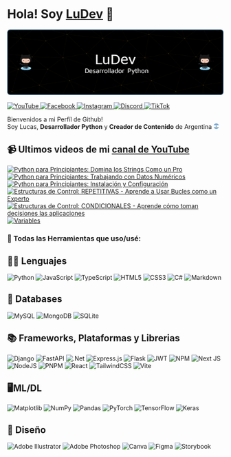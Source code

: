 # Hola! Soy [LuDev](https://www.youtube.com/@codewithludev) 👋
<p align="center">
    <img src="./banner.png">
</p>


<p>
    <a href="https://www.youtube.com/@codewithludev" target="_blank">
        <img alt="YouTube" src="https://img.shields.io/badge/YouTube-%23FF0000.svg?style=for-the-badge&logo=YouTube&logoColor=white"/>
    </a>
    <a href="https://www.facebook.com/codewithludev" target="_blank">
        <img alt="Facebook" src="https://img.shields.io/badge/Facebook-%231877F2.svg?style=for-the-badge&logo=Facebook&logoColor=white"/>
    </a>
    <a href="https://www.instagram.com/codewithludev/" target="_blank">
        <img alt="Instagram" src="https://img.shields.io/badge/Instagram-%23E4405F.svg?style=for-the-badge&logo=Instagram&logoColor=white"/>
    </a>
    <a href="#" target="_blank">
        <img alt="Discord" src="https://img.shields.io/badge/Discord-%235865F2.svg?style=for-the-badge&logo=discord&logoColor=white"/>
    </a>
    <a href="https://www.tiktok.com/@codewithludev" target="_blank">
        <img alt="TikTok" src="https://img.shields.io/badge/TikTok-%23000000.svg?style=for-the-badge&logo=TikTok&logoColor=white"/>
    </a>
</p>



Bienvenidos a mi Perfíl de Github! <br>
Soy Lucas, <b>Desarrollador Python</b> y <b>Creador de Contenido</b> de Argentina <img src="./image.png" width="13"/>



## 📹 Ultimos videos de mi [canal de YouTube](https://www.youtube.com/@codewithludev)
<!-- BEGIN YOUTUBE-CARDS -->
[![Python para Principiantes: Domina los Strings Como un Pro](https://ytcards.demolab.com/?id=Q0mNX18mm2E&title=Python+para+Principiantes%3A+Domina+los+Strings+Como+un+Pro&lang=en&timestamp=1725908412&background_color=%230d1117&title_color=%23ffffff&stats_color=%23dedede&max_title_lines=1&width=250&border_radius=5 "Python para Principiantes: Domina los Strings Como un Pro")](https://www.youtube.com/watch?v=Q0mNX18mm2E)
[![Python para Principiantes: Trabajando con Datos Numéricos](https://ytcards.demolab.com/?id=dikq_p3TO-g&title=Python+para+Principiantes%3A+Trabajando+con+Datos+Num%C3%A9ricos&lang=en&timestamp=1725649220&background_color=%230d1117&title_color=%23ffffff&stats_color=%23dedede&max_title_lines=1&width=250&border_radius=5 "Python para Principiantes: Trabajando con Datos Numéricos")](https://www.youtube.com/watch?v=dikq_p3TO-g)
[![Python para Principiantes: Instalación y Configuración](https://ytcards.demolab.com/?id=AKrXsRYx6zE&title=Python+para+Principiantes%3A+Instalaci%C3%B3n+y+Configuraci%C3%B3n&lang=en&timestamp=1725476409&background_color=%230d1117&title_color=%23ffffff&stats_color=%23dedede&max_title_lines=1&width=250&border_radius=5 "Python para Principiantes: Instalación y Configuración")](https://www.youtube.com/watch?v=AKrXsRYx6zE)
[![Estructuras de Control: REPETITIVAS - Aprende a Usar Bucles como un Experto](https://ytcards.demolab.com/?id=-IULnVYa9dw&title=Estructuras+de+Control%3A+REPETITIVAS+-+Aprende+a+Usar+Bucles+como+un+Experto&lang=en&timestamp=1725319584&background_color=%230d1117&title_color=%23ffffff&stats_color=%23dedede&max_title_lines=1&width=250&border_radius=5 "Estructuras de Control: REPETITIVAS - Aprende a Usar Bucles como un Experto")](https://www.youtube.com/watch?v=-IULnVYa9dw)
[![Estructuras de Control: CONDICIONALES - Aprende cómo toman decisiones las aplicaciones](https://ytcards.demolab.com/?id=V838-SVGSN0&title=Estructuras+de+Control%3A+CONDICIONALES+-+Aprende+c%C3%B3mo+toman+decisiones+las+aplicaciones&lang=en&timestamp=1724894165&background_color=%230d1117&title_color=%23ffffff&stats_color=%23dedede&max_title_lines=1&width=250&border_radius=5 "Estructuras de Control: CONDICIONALES - Aprende cómo toman decisiones las aplicaciones")](https://www.youtube.com/watch?v=V838-SVGSN0)
[![Variables](https://ytcards.demolab.com/?id=KI92skR67lk&title=Variables&lang=en&timestamp=1724809630&background_color=%230d1117&title_color=%23ffffff&stats_color=%23dedede&max_title_lines=1&width=250&border_radius=5 "Variables")](https://www.youtube.com/watch?v=KI92skR67lk)
<!-- END YOUTUBE-CARDS -->


### 🔧 Todas las Herramientas que uso/usé:

🧑‍💻 Lenguajes 
---
![Python](https://img.shields.io/badge/python-3670A0?style=for-the-badge&logo=python&logoColor=ffdd54)
![JavaScript](https://img.shields.io/badge/javascript-%23323330.svg?style=for-the-badge&logo=javascript&logoColor=%23F7DF1E)
![TypeScript](https://img.shields.io/badge/typescript-%23007ACC.svg?style=for-the-badge&logo=typescript&logoColor=white)
![HTML5](https://img.shields.io/badge/html5-%23E34F26.svg?style=for-the-badge&logo=html5&logoColor=white)
![CSS3](https://img.shields.io/badge/css3-%231572B6.svg?style=for-the-badge&logo=css3&logoColor=white)
![C#](https://img.shields.io/badge/c%23-%23239120.svg?style=for-the-badge&logo=csharp&logoColor=white)
![Markdown](https://img.shields.io/badge/markdown-%23000000.svg?style=for-the-badge&logo=markdown&logoColor=white)

💾 Databases
---
![MySQL](https://img.shields.io/badge/mysql-4479A1.svg?style=for-the-badge&logo=mysql&logoColor=white)
![MongoDB](https://img.shields.io/badge/MongoDB-%234ea94b.svg?style=for-the-badge&logo=mongodb&logoColor=white)
![SQLite](https://img.shields.io/badge/sqlite-%2307405e.svg?style=for-the-badge&logo=sqlite&logoColor=white)


📚 Frameworks, Plataformas y Librerias
---

![Django](https://img.shields.io/badge/django-%23092E20.svg?style=for-the-badge&logo=django&logoColor=white)
![FastAPI](https://img.shields.io/badge/FastAPI-005571?style=for-the-badge&logo=fastapi)
![.Net](https://img.shields.io/badge/.NET-5C2D91?style=for-the-badge&logo=.net&logoColor=white)
![Express.js](https://img.shields.io/badge/express.js-%23404d59.svg?style=for-the-badge&logo=express&logoColor=%2361DAFB)
![Flask](https://img.shields.io/badge/flask-%23000.svg?style=for-the-badge&logo=flask&logoColor=white)
![JWT](https://img.shields.io/badge/JWT-black?style=for-the-badge&logo=JSON%20web%20tokens)
![NPM](https://img.shields.io/badge/NPM-%23CB3837.svg?style=for-the-badge&logo=npm&logoColor=white)
![Next JS](https://img.shields.io/badge/Next-black?style=for-the-badge&logo=next.js&logoColor=white)
![NodeJS](https://img.shields.io/badge/node.js-6DA55F?style=for-the-badge&logo=node.js&logoColor=white)
![PNPM](https://img.shields.io/badge/pnpm-%234a4a4a.svg?style=for-the-badge&logo=pnpm&logoColor=f69220)
![React](https://img.shields.io/badge/react-%2320232a.svg?style=for-the-badge&logo=react&logoColor=%2361DAFB)
![TailwindCSS](https://img.shields.io/badge/tailwindcss-%2338B2AC.svg?style=for-the-badge&logo=tailwind-css&logoColor=white)
![Vite](https://img.shields.io/badge/vite-%23646CFF.svg?style=for-the-badge&logo=vite&logoColor=white)

🖥️ML/DL
---
![Matplotlib](https://img.shields.io/badge/Matplotlib-%23ffffff.svg?style=for-the-badge&logo=Matplotlib&logoColor=black)
![NumPy](https://img.shields.io/badge/numpy-%23013243.svg?style=for-the-badge&logo=numpy&logoColor=white)
![Pandas](https://img.shields.io/badge/pandas-%23150458.svg?style=for-the-badge&logo=pandas&logoColor=white)
![PyTorch](https://img.shields.io/badge/PyTorch-%23EE4C2C.svg?style=for-the-badge&logo=PyTorch&logoColor=white)
![TensorFlow](https://img.shields.io/badge/TensorFlow-%23FF6F00.svg?style=for-the-badge&logo=TensorFlow&logoColor=white)
![Keras](https://img.shields.io/badge/Keras-%23D00000.svg?style=for-the-badge&logo=Keras&logoColor=white)

🎨 Diseño
---
![Adobe Illustrator](https://img.shields.io/badge/adobe%20illustrator-%23FF9A00.svg?style=for-the-badge&logo=adobe%20illustrator&logoColor=white)
![Adobe Photoshop](https://img.shields.io/badge/adobe%20photoshop-%2331A8FF.svg?style=for-the-badge&logo=adobe%20photoshop&logoColor=white)
![Canva](https://img.shields.io/badge/Canva-%2300C4CC.svg?style=for-the-badge&logo=Canva&logoColor=white)
![Figma](https://img.shields.io/badge/figma-%23F24E1E.svg?style=for-the-badge&logo=figma&logoColor=white)
![Storybook](https://img.shields.io/badge/-Storybook-FF4785?style=for-the-badge&logo=storybook&logoColor=white)
